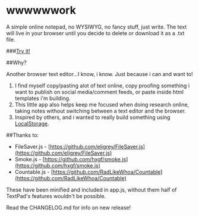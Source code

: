 # wwwwwwork

A simple online notepad, no WYSIWYG, no fancy stuff, just write. The text will live in your browser until you decide to delete or download it as a .txt file.

###[Try it!](http://textpad.surge.sh)

##Why?

Another browser text editor...I know, i know. Just because i can and want to!

1. I find myself copy/pasting alot of text online, copy proofing something i want to publish on social media/comment feeds, or paste inside html templates i'm building.
2. This little app also helps keep me focused when doing research online, taking notes without switching between a text editor and the browser.
3. Inspired by others, and i wanted to really build something using [LocalStorage](https://developer.mozilla.org/en-US/docs/Web/API/Storage/LocalStorage).

##Thanks to:

- FileSaver.js - [https://github.com/eligrey/FileSaver.js](https://github.com/eligrey/FileSaver.js)
- Smoke.js - [https://github.com/hxgf/smoke.js](https://github.com/hxgf/smoke.js)
- Countable.js - [https://github.com/RadLikeWhoa/Countable](https://github.com/RadLikeWhoa/Countable)

These have been minified and included in app.js, without them half of TextPad's features wouldn't be possible.

Read the CHANGELOG.md for info on new release!

